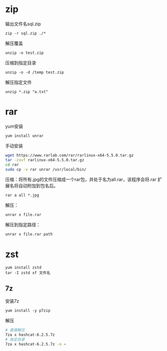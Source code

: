 # zip

输出文件名sql.zip

```
zip -r sql.zip ./*
```

解压覆盖

```
unzip -o test.zip
```

压缩到指定目录

```
unzip -o -d /temp test.zip
```

解压指定文件

```
unzip *.zip "a.txt"
```

# rar

yum安装

```
yum install unrar
```

手动安装

```bash
wget https://www.rarlab.com/rar/rarlinux-x64-5.5.0.tar.gz
tar -zxvf rarlinux-x64-5.5.0.tar.gz
cd rar
sudo cp -v rar unrar /usr/local/bin/
```

压缩：将所有.jpg的文件压缩成一个rar包，并处于名为all.rar，该程序会将.rar 扩展名将自动附加到包名后。

```
rar a all *.jpg
```

解压：

```
unrar x file.rar
```

解压到指定路径：

```
unrar x file.rar path
```

# zst

```
yum install zstd
tar -I zstd xf 文件名
```

## 7z

安装7z

```
yum install -y p7zip
```

解压

```bash
# 直接解压
7za x hashcat-6.2.5.7z
# 指定目录
7za x hashcat-6.2.5.7z -o ~
```



